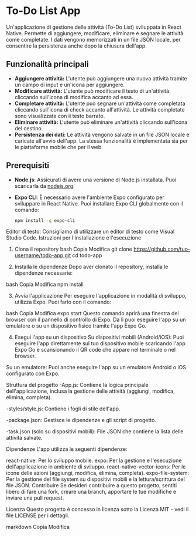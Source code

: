 # To-Do List App

Un'applicazione di gestione delle attività (To-Do List) sviluppata in React Native. Permette di aggiungere, modificare, eliminare e segnare le attività come completate. I dati vengono memorizzati in un file JSON locale, per consentire la persistenza anche dopo la chiusura dell'app.

## Funzionalità principali

- **Aggiungere attività:** L'utente può aggiungere una nuova attività tramite un campo di input e un'icona per aggiungere.
- **Modificare attività:** L'utente può modificare il testo di un'attività cliccando sull'icona di modifica accanto ad essa.
- **Completare attività:** L'utente può segnare un'attività come completata cliccando sull'icona di check accanto all'attività. Le attività completate sono visualizzate con il testo barrato.
- **Eliminare attività:** L'utente può eliminare un'attività cliccando sull'icona del cestino.
- **Persistenza dei dati:** Le attività vengono salvate in un file JSON locale e caricate all'avvio dell'app. La stessa funzionalità è  implementata sia per le piattaforme mobile che per il web.

## Prerequisiti

- **Node.js**: Assicurati di avere una versione di Node.js installata. Puoi scaricarla da [nodejs.org](https://nodejs.org/).
- **Expo CLI**: È necessario avere l'ambiente Expo configurato per sviluppare in React Native. Puoi installare Expo CLI globalmente con il comando:

  ```bash
  npm install -g expo-cli
Editor di testo: Consigliamo di utilizzare un editor di testo come Visual Studio Code.
Istruzioni per l'installazione e l'esecuzione


1. Clona il repository
bash
Copia
Modifica
git clone https://github.com/tuo-username/todo-app.git
cd todo-app


2. Installa le dipendenze
Dopo aver clonato il repository, installa le dipendenze necessarie:

bash
Copia
Modifica
npm install


3. Avvia l'applicazione
Per eseguire l'applicazione in modalità di sviluppo, utilizza Expo. Puoi farlo con il comando:

bash
Copia
Modifica
expo start
Questo comando aprirà una finestra del browser con il pannello di controllo di Expo. Da lì puoi eseguire l'app su un emulatore o su un dispositivo fisico tramite l'app Expo Go.

4. Esegui l'app su un dispositivo
Su dispositivi mobili (Android/iOS): Puoi eseguire l'app direttamente sul tuo dispositivo mobile scaricando l'app Expo Go e scansionando il QR code che appare nel terminale o nel browser.

Su un emulatore: Puoi anche eseguire l'app su un emulatore Android o iOS configurato con Expo.

Struttura del progetto
-App.js: Contiene la logica principale dell'applicazione, inclusa la gestione delle attività (aggiungi, modifica, elimina, completa).

-styles/style.js: Contiene i fogli di stile dell'app.

-package.json: Gestisce le dipendenze e gli script di progetto.

-task.json (solo su dispositivi mobili): File JSON che contiene la lista delle attività salvate.

Dipendenze
L'app utilizza le seguenti dipendenze:

react-native: Per lo sviluppo mobile.
expo: Per la gestione e l'esecuzione dell'applicazione in ambiente di sviluppo.
react-native-vector-icons: Per le icone delle azioni (aggiungi, modifica, elimina, completa).
expo-file-system: Per la gestione del file system su dispositivi mobili e la lettura/scrittura del file JSON.
Contribuire
Se desideri contribuire a questo progetto, sentiti libero di fare una fork, creare una branch, apportare le tue modifiche e inviare una pull request.

Licenza
Questo progetto è concesso in licenza sotto la Licenza MIT - vedi il file LICENSE per i dettagli.

markdown
Copia
Modifica